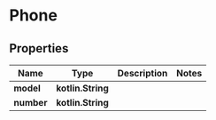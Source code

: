 
# Phone

## Properties
| Name | Type | Description | Notes |
| ------------ | ------------- | ------------- | ------------- |
| **model** | **kotlin.String** |  |  |
| **number** | **kotlin.String** |  |  |



